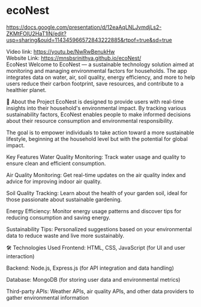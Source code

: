 # ecoNest
https://docs.google.com/presentation/d/12eaAqLNLJvmdjLs2-ZKMtFOIU2HaT1lN/edit?usp=sharing&ouid=114345966572843222885&rtpof=true&sd=true<br>

Video link: https://youtu.be/NwRwBenukHw <br>
Website Link: https://mnsbsrinithya.github.io/ecoNest/<br>
EcoNest
Welcome to EcoNest — a sustainable technology solution aimed at monitoring and managing environmental factors for households. The app integrates data on water, air, soil quality, energy efficiency, and more to help users reduce their carbon footprint, save resources, and contribute to a healthier planet.

🌱 About the Project
EcoNest is designed to provide users with real-time insights into their household's environmental impact. By tracking various sustainability factors, EcoNest enables people to make informed decisions about their resource consumption and environmental responsibility.

The goal is to empower individuals to take action toward a more sustainable lifestyle, beginning at the household level but with the potential for global impact.

Key Features
Water Quality Monitoring: Track water usage and quality to ensure clean and efficient consumption.

Air Quality Monitoring: Get real-time updates on the air quality index and advice for improving indoor air quality.

Soil Quality Tracking: Learn about the health of your garden soil, ideal for those passionate about sustainable gardening.

Energy Efficiency: Monitor energy usage patterns and discover tips for reducing consumption and saving energy.

Sustainability Tips: Personalized suggestions based on your environmental data to reduce waste and live more sustainably.

🛠 Technologies Used
Frontend: HTML, CSS, JavaScript (for UI and user interaction)

Backend: Node.js, Express.js (for API integration and data handling)

Database: MongoDB (for storing user data and environmental metrics)

Third-party APIs: Weather APIs, air quality APIs, and other data providers to gather environmental information
